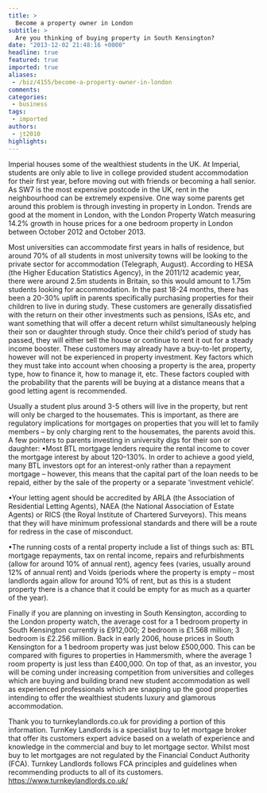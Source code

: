 ```yaml
---
title: >
  Become a property owner in London
subtitle: >
  Are you thinking of buying property in South Kensington?
date: "2013-12-02 21:48:16 +0000"
headline: true
featured: true
imported: true
aliases:
 - /biz/4155/become-a-property-owner-in-london
comments:
categories:
 - business
tags:
 - imported
authors:
 - jt2010
highlights:
---
```


Imperial houses some of the wealthiest students in the UK. At Imperial, students are only able to live in college provided student accommodation for their first year, before moving out with friends or becoming a hall senior. As SW7 is the most expensive postcode in the UK, rent in the neighbourhood can be extremely expensive. One way some parents get around this problem is through investing in property in London. Trends are good at the moment in London, with the London Property Watch measuring 14.2% growth in house prices for a one bedroom property in London between October 2012 and October 2013.

Most universities can accommodate first years in halls of residence, but around 70% of all students in most university towns will be looking to the private sector for accommodation (Telegraph, August). According to HESA (the Higher Education Statistics Agency), in the 2011/12 academic year, there were around 2.5m students in Britain, so this would amount to 1.75m students looking for accommodation.
 In the past 18-24 months, there has been a 20-30% uplift in parents specifically purchasing properties for their children to live in during study. These customers are generally dissatisfied with the return on their other investments such as pensions, ISAs etc, and want something that will offer a decent return whilst simultaneously helping their son or daughter through study. Once their child’s period of study has passed, they will either sell the house or continue to rent it out for a steady income booster. These customers may already have a buy-to-let property, however will not be experienced in property investment. Key factors which they must take into account when choosing a property is the area, property type, how to finance it, how to manage it, etc. These factors coupled with the probability that the parents will be buying at a distance means that a good letting agent is recommended.

Usually a student plus around 3-5 others will live in the property, but rent will only be charged to the housemates. This is important, as there are regulatory implications for mortgages on properties that you will let to family members – by only charging rent to the housemates, the parents avoid this.
 A few pointers to parents investing in university digs for their son or daughter:
 •Most BTL mortgage lenders require the rental income to cover the mortgage interest by about 120–130%. In order to achieve a good yield, many BTL investors opt for an interest-only rather than a repayment mortgage – however, this means that the capital part of the loan needs to be repaid, either by the sale of the property or a separate ‘investment vehicle’.

•Your letting agent should be accredited by ARLA (the Association of Residential Letting Agents), NAEA (the National Association of Estate Agents) or RICS (the Royal Institute of Chartered Surveyors). This means that they will have minimum professional standards and there will be a route for redress in the case of misconduct.

•The running costs of a rental property include a list of things such as: BTL mortgage repayments, tax on rental income, repairs and refurbishments (allow for around 10% of annual rent), agency fees (varies, usually around 12% of annual rent) and Voids (periods where the property is empty – most landlords again allow for around 10% of rent, but as this is a student property there is a chance that it could be empty for as much as a quarter of the year).

Finally if you are planning on investing in South Kensington, according to the London property watch, the average cost for a 1 bedroom property in South Kensington currently is £912,000; 2 bedroom is £1.568 million; 3 bedroom is £2.256 million. Back in early 2006, house prices in South Kensington for a 1 bedroom property was just below £500,000. This can be compared with figures to properties in Hammersmith, where the average 1 room property is just less than £400,000. On top of that, as an investor, you will be coming under increasing competition from universities and colleges which are buying and building brand new student accommodation as well as experienced professionals which are snapping up the good properties intending to offer the wealthiest students luxury and glamorous accommodation.

Thank you to turnkeylandlords.co.uk for providing a portion of this information. TurnKey Landlords is a specialist buy to let mortgage broker that offer its customers expert advice based on a welath of experience and knowledge in the commercial and buy to let mortgage sector. Whilst most buy to let mortgages are not regulated by the Financial Conduct Authority (FCA). Turnkey Landlords follows FCA principles and guidelines when recommending products to all of its customers. https://www.turnkeylandlords.co.uk/
